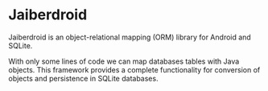 Jaiberdroid
===========

Jaiberdroid is an object-relational mapping (ORM) library for Android and SQLite.

With only some lines of code we can map databases tables with Java objects. This framework provides a complete functionality for conversion of objects and persistence in SQLite databases.
